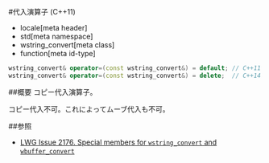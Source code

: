 #代入演算子 (C++11)
* locale[meta header]
* std[meta namespace]
* wstring_convert[meta class]
* function[meta id-type]

```cpp
wstring_convert& operator=(const wstring_convert&) = default; // C++11
wstring_convert& operator=(const wstring_convert&) = delete;  // C++14
```

##概要
コピー代入演算子。

コピー代入不可。これによってムーブ代入も不可。


##参照
- [LWG Issue 2176. Special members for `wstring_convert` and `wbuffer_convert`](http://www.open-std.org/jtc1/sc22/wg21/docs/lwg-defects.html#2176)

